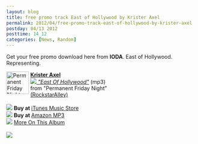 ```yaml
---
layout: blog
title: free promo track East of Hollywood by Krister Axel
permalink: 2012/04/free-promo-track-east-of-hollywood-by-krister-axel
postday: 04/13 2012
posttime: 14_12
categories: [News, Random]
---
```


Get your free promo download here from <strong>IODA</strong>. East of Hollywood. Representing.


<img src="http://image.iodalliance.com/release/thumbs_60/342914-72.jpg" width="60" height="60" alt="Permanent Friday Night" align="left" style="margin-right: 4px;"><strong><a href="http://redirect.iodalliance.com/artist.php?id=C2B0F715B02236BE19FD32F36FF7D5D7B52466663A1895D94782D719EFEA4A4C" target="_new" rel="nofollow">Krister Axel</a></strong><br><em><a href="http://redirect.iodalliance.com/download_track.php?id=0D1E132601742281AEECDB7D02E4A9F06C1C5581AA83A5F4DF96297552674C6E80556FE80FCAE7B2CFFFEF172A5C82B8" target="_new" rel="nofollow"><img src="http://iodapromonet.com/img/download_icon.gif" border="0"> "East Of Hollywood"</a></em> (mp3) <br> from "Permanent Friday Night" <br><a href="http://redirect.iodalliance.com/label.php?id=85D264F566F29909485F0A33FB57A0703E2A160247423105D29B3A92E5C86995" target="_new" rel="nofollow">(RockstarAlley)</a><br clear="all"><br><img src="http://iodapromonet.com/img/service_icon_4.gif"> <strong>Buy at </strong><a href="http://redirect.iodalliance.com/buy_album.php?id=0D1E132601742281AEECDB7D02E4A9F0E042D7DAA41CB74D5F3075A41F18C62F2995382E3DA37D92929526C2F3929150" target="_blank" rel="nofollow">iTunes Music Store</a><br><img src="http://iodapromonet.com/img/service_icon_426.gif"> <strong>Buy at </strong><a href="http://redirect.iodalliance.com/buy_album.php?id=0D1E132601742281AEECDB7D02E4A9F00546ED9E29C1F5C4801255347B4B0B553E2A160247423105D29B3A92E5C86995" target="_blank" rel="nofollow">Amazon MP3</a><br><img src="http://iodapromonet.com/img/icon_landing_page.gif"> <a href="http://redirect.iodalliance.com/buy_album.php?id=0D1E132601742281AEECDB7D02E4A9F0127CBF5EF112FC75FF3237360B7CFE60F08CA75BA6D40E8B6D0FEA4C62B919B8" target="_new" rel="nofollow">More On This Album</a><br><br><img src="http://redirect.iodalliance.com/log_pageview.php?id=0D1E132601742281AEECDB7D02E4A9F06C1C5581AA83A5F4DF96297552674C6E80556FE80FCAE7B2CFFFEF172A5C82B8">
